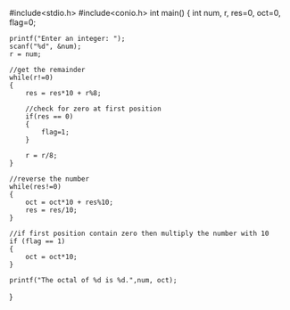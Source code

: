 #include<stdio.h>
#include<conio.h>
int main()
{
    int num, r, res=0, oct=0, flag=0;

    printf("Enter an integer: ");
    scanf("%d", &num);
    r = num;

    //get the remainder
    while(r!=0)
    {
        res = res*10 + r%8;

        //check for zero at first position
        if(res == 0)
        {
            flag=1;
        }

        r = r/8;
    }

    //reverse the number
    while(res!=0)
    {
        oct = oct*10 + res%10;
        res = res/10;
    }

    //if first position contain zero then multiply the number with 10
    if (flag == 1)
    {
        oct = oct*10;
    }

    printf("The octal of %d is %d.",num, oct);

}